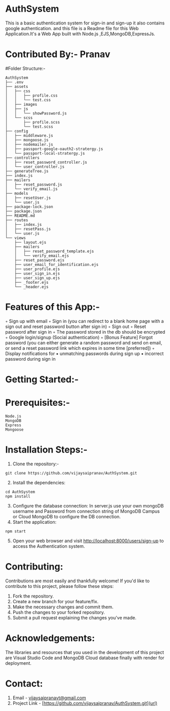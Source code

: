 # AuthSystem
This is a basic authentication system for sign-in and sign-up it also contains google authentication. and this file is a Readme file for this Web Application.It's a Web App built with Node.js ,EJS,MongoDB,ExpressJs. 

# Contributed By:- Pranav
#Folder Structure:-

```
AuthSystem
├── .env
├── assets
│   ├── css
│   │   ├── profile.css
│   │   └── test.css
│   ├── images
│   ├── js
│   │   └── showPassword.js
│   └── scss
│       ├── profile.scss
│       └── test.scss
├── config
│   ├── middleware.js
│   ├── mongoose.js
│   ├── nodemailer.js
│   ├── passport-google-oauth2-stratergy.js
│   └── passport-local-stratergy.js
├── controllers
│   ├── reset_password_controller.js
│   └── user_controller.js
├── generateTree.js
├── index.js
├── mailers
│   ├── reset_password.js
│   └── verify_email.js
├── models
│   ├── resetUser.js
│   └── user.js
├── package-lock.json
├── package.json
├── README.md
├── routes
│   ├── index.js
│   ├── resetPass.js
│   └── user.js
└── views
    ├── layout.ejs
    ├── mailers
    │   ├── reset_password_template.ejs
    │   └── verify_email.ejs
    ├── reset_password.ejs
    ├── user_email_for_identification.ejs
    ├── user_profile.ejs
    ├── user_sign_in.ejs
    ├── user_sign_up.ejs
    ├── _footer.ejs
    └── _header.ejs
```
# Features of this App:-
◦ Sign up with email
◦ Sign in (you can redirect to a blank home page with a sign out and reset password button after              sign in)
◦ Sign out 
◦ Reset password after sign in
◦ The password stored in the db should be encrypted
◦ Google login/signup (Social authentication)
◦ [Bonus Feature] Forgot password (you can either generate a random password and send on email, or             send a reset password link which expires in some time [preferred])
◦ Display notifications for 
    ▪ unmatching passwords during sign up
    ▪ incorrect password during sign in

# Getting Started:-
# Prerequisites:-
```
Node.js
MongoDB
Express
Mongoose
```
# Installation Steps:-
1. Clone the repository:-
```
git clone https://github.com/vijaysaipranav/AuthSystem.git
```
2. Install the dependencies:
```
cd AuthSystem
npm install
```
3. Configure the database connection:
In server.js use your own mongoDB username and Password from connection string of MongoDB Campus or Cloud MongoDB to configure the DB connection.
4. Start the application:
```
npm start
```
5. Open your web browser and visit [http://localhost:8000/users/sign-up](url) to access the Authentication system.

# Contributing:
Contributions are most easily and thankfully welcome! If you'd like to contribute to this project, please follow these steps:
1. Fork the repository.
2. Create a new branch for your feature/fix.
3. Make the necessary changes and commit them.
4. Push the changes to your forked repository.
5. Submit a pull request explaining the changes you've made.

# Acknowledgements:
The libraries and resources that you used in the development of this project are Visual Studio Code and MongoDB Cloud database finally with render for deployment.
# Contact:

1. Email - [vijaysaipranavt@gmail.com](url)
2. Project Link - [https://github.com/vijaysaipranav/AuthSystem.git](url)
